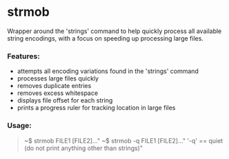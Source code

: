 # strmob
Wrapper around the 'strings' command to help quickly process all available 
string encodings, with a focus on speeding up processing large files.

### Features:
- attempts all encoding variations found in the 'strings' command
- processes large files quickly
- removes duplicate entries
- removes excess whitespace
- displays file offset for each string
- prints a progress ruler for tracking location in large files

### Usage:
  > ~$ strmob FILE1 [FILE2]..."
  > ~$ strmob -q FILE1 [FILE2]..."
  '-q' == quiet (do not print anything other than strings)"

